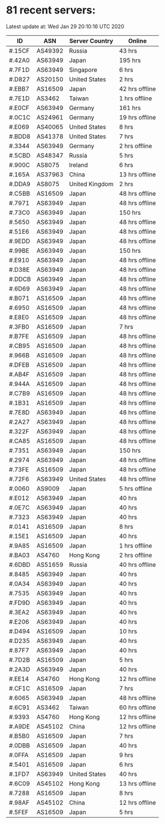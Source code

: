 # 81 recent servers:

Latest update at: Wed Jan 29 20:10:16 UTC 2020

| ID | ASN | Server Country | Online |
| -- | --- | -------------- | ------ |
| #.15CF | AS49392 | Russia | 43 hrs |
| #.42A0 | AS63949 | Japan | 195 hrs |
| #.7F1D | AS63949 | Singapore | 6 hrs |
| #.D827 | AS20150 | United States | 2 hrs |
| #.EBB7 | AS16509 | Japan | 42 hrs offline |
| #.7E1D | AS3462 | Taiwan | 1 hrs offline |
| #.E0CF | AS63949 | Germany | 161 hrs |
| #.0C1C | AS24961 | Germany | 19 hrs offline |
| #.E069 | AS40065 | United States | 8 hrs |
| #.BDD8 | AS41378 | United States | 7 hrs |
| #.3344 | AS63949 | Germany | 2 hrs offline |
| #.5CBD | AS48347 | Russia | 5 hrs |
| #.900C | AS8075 | Ireland | 6 hrs |
| #.165A | AS37963 | China | 13 hrs offline |
| #.DDA9 | AS8075 | United Kingdom | 2 hrs |
| #.C5BB | AS16509 | Japan | 48 hrs offline |
| #.7971 | AS63949 | Japan | 48 hrs offline |
| #.73C0 | AS63949 | Japan | 150 hrs |
| #.5650 | AS63949 | Japan | 48 hrs offline |
| #.51E6 | AS63949 | Japan | 48 hrs offline |
| #.9EDD | AS63949 | Japan | 48 hrs offline |
| #.99BE | AS63949 | Japan | 150 hrs |
| #.E910 | AS63949 | Japan | 48 hrs offline |
| #.D38E | AS63949 | Japan | 48 hrs offline |
| #.DDCB | AS63949 | Japan | 48 hrs offline |
| #.6D69 | AS63949 | Japan | 48 hrs offline |
| #.B071 | AS16509 | Japan | 48 hrs offline |
| #.6950 | AS16509 | Japan | 48 hrs offline |
| #.E8E0 | AS16509 | Japan | 48 hrs offline |
| #.3FB0 | AS16509 | Japan | 7 hrs |
| #.B7FE | AS16509 | Japan | 48 hrs offline |
| #.CB95 | AS16509 | Japan | 48 hrs offline |
| #.966B | AS16509 | Japan | 48 hrs offline |
| #.DFEB | AS16509 | Japan | 48 hrs offline |
| #.AB4F | AS16509 | Japan | 48 hrs offline |
| #.944A | AS16509 | Japan | 48 hrs offline |
| #.C7B9 | AS16509 | Japan | 48 hrs offline |
| #.1B31 | AS16509 | Japan | 48 hrs offline |
| #.7E8D | AS63949 | Japan | 48 hrs offline |
| #.2A27 | AS63949 | Japan | 48 hrs offline |
| #.322F | AS63949 | Japan | 48 hrs offline |
| #.CA85 | AS16509 | Japan | 48 hrs offline |
| #.7351 | AS63949 | Japan | 150 hrs |
| #.2974 | AS63949 | Japan | 48 hrs offline |
| #.73FE | AS16509 | Japan | 48 hrs offline |
| #.72F6 | AS63949 | United States | 48 hrs offline |
| #.0060 | AS9009 | Japan | 5 hrs offline |
| #.E012 | AS63949 | Japan | 40 hrs |
| #.0E7C | AS63949 | Japan | 40 hrs |
| #.7323 | AS63949 | Japan | 40 hrs |
| #.0141 | AS16509 | Japan | 8 hrs |
| #.15E1 | AS16509 | Japan | 40 hrs |
| #.9A85 | AS16509 | Japan | 1 hrs offline |
| #.BA03 | AS4760 | Hong Kong | 2 hrs offline |
| #.6DBD | AS51659 | Russia | 40 hrs offline |
| #.8485 | AS63949 | Japan | 40 hrs |
| #.0A34 | AS63949 | Japan | 40 hrs |
| #.7535 | AS63949 | Japan | 40 hrs |
| #.FD9D | AS63949 | Japan | 40 hrs |
| #.3EA2 | AS63949 | Japan | 40 hrs |
| #.E206 | AS63949 | Japan | 40 hrs |
| #.D494 | AS16509 | Japan | 10 hrs |
| #.D235 | AS63949 | Japan | 40 hrs |
| #.87F7 | AS63949 | Japan | 40 hrs |
| #.7D2B | AS16509 | Japan | 5 hrs |
| #.2A3D | AS63949 | Japan | 40 hrs |
| #.EE14 | AS4760 | Hong Kong | 12 hrs offline |
| #.CF1C | AS16509 | Japan | 7 hrs |
| #.6065 | AS63949 | Japan | 48 hrs offline |
| #.6C91 | AS3462 | Taiwan | 60 hrs offline |
| #.9393 | AS4760 | Hong Kong | 12 hrs offline |
| #.A9DE | AS45102 | China | 12 hrs offline |
| #.B5B0 | AS16509 | Japan | 7 hrs |
| #.0DBB | AS16509 | Japan | 40 hrs |
| #.0FFA | AS16509 | Japan | 9 hrs |
| #.5401 | AS16509 | Japan | 6 hrs |
| #.1FD7 | AS63949 | United States | 40 hrs |
| #.6C09 | AS45102 | Hong Kong | 13 hrs offline |
| #.7288 | AS16509 | Japan | 8 hrs |
| #.98AF | AS45102 | China | 12 hrs offline |
| #.5FEF | AS16509 | Japan | 5 hrs |

